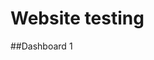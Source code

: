# Website testing


##Dashboard 1


<script type='text/javascript' src='https://online.tableau.com/javascripts/api/viz_v1.js'></script> 
<div class='tableauPlaceholder' style='width:800; height:600;'> 
<object class='tableauViz' width='800' height='600' style='display:none;'>
   <param name='host_url' value='https://public.tableau.com/views/CS109-Final-Project/CS109-Dashboard-1?:embed=y&:display_count=yes&:showTabs=y' /> 
   <param name='site_root' value='&#47;t&#47;Sales' /> 
   <param name='name' value='MyCoSales&#47;SalesScoreCard' /> 
   <param name='tabs' value='yes' /> 
   <param name='toolbar' value='yes' />
</object>
</div> 
